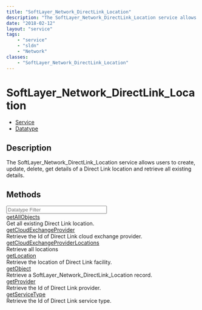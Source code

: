 ```yaml
---
title: "SoftLayer_Network_DirectLink_Location"
description: "The SoftLayer_Network_DirectLink_Location service allows users to create, update, delete, get details of a Direct Link l... "
date: "2018-02-12"
layout: "service"
tags:
    - "service"
    - "sldn"
    - "Network"
classes:
    - "SoftLayer_Network_DirectLink_Location"
---
```

# SoftLayer_Network_DirectLink_Location
<div id='service-datatype'>
    <ul id='sldn-reference-tabs'>
    <li id='service'> <a href='/reference/services/SoftLayer_Network_DirectLink_Location' >Service</a></li>    <li id='datatype'> <a href='/reference/datatypes/SoftLayer_Network_DirectLink_Location' >Datatype</a></li>
    </ul>
</div>

## Description
The SoftLayer_Network_DirectLink_Location service allows users to create, update, delete, get details of a Direct Link location and retrieve all existing details. 



        
<div id="properties" class="content">
    <h2>Methods</h2>
    <div class="view-filters">
        <div class="clearfix">
            <div class="search-input-box">
                <input placeholder="Datatype Filter" onkeyup="titleSearch(inputId='edit-combine', divId='method-div', elementClass='method-row')" 
                    type="text" id="edit-combine" value="" size="30" maxlength="128" class="form-text">
            </div>
        </div>
    </div>
    <div id="method-div">
            <div class="method-row">
                        <span class='view-field-title'><a href='/reference/services/SoftLayer_Network_DirectLink_Location/getAllObjects'> getAllObjects</a> </span>
            <div class='views-field-body'>Get all existing Direct Link location. </div>
        </div>
            <div class="method-row">
                        <span class='view-field-title'><a href='/reference/services/SoftLayer_Network_DirectLink_Location/getCloudExchangeProvider'> getCloudExchangeProvider</a> </span>
            <div class='views-field-body'>Retrieve the Id of Direct Link cloud exchange provider.</div>
        </div>
            <div class="method-row">
                        <span class='view-field-title'><a href='/reference/services/SoftLayer_Network_DirectLink_Location/getCloudExchangeProviderLocations'> getCloudExchangeProviderLocations</a> </span>
            <div class='views-field-body'>Retrieve all locations</div>
        </div>
            <div class="method-row">
                        <span class='view-field-title'><a href='/reference/services/SoftLayer_Network_DirectLink_Location/getLocation'> getLocation</a> </span>
            <div class='views-field-body'>Retrieve the location of Direct Link facility.</div>
        </div>
            <div class="method-row">
                        <span class='view-field-title'><a href='/reference/services/SoftLayer_Network_DirectLink_Location/getObject'> getObject</a> </span>
            <div class='views-field-body'>Retrieve a SoftLayer_Network_DirectLink_Location record.</div>
        </div>
            <div class="method-row">
                        <span class='view-field-title'><a href='/reference/services/SoftLayer_Network_DirectLink_Location/getProvider'> getProvider</a> </span>
            <div class='views-field-body'>Retrieve the Id of Direct Link provider.</div>
        </div>
            <div class="method-row">
                        <span class='view-field-title'><a href='/reference/services/SoftLayer_Network_DirectLink_Location/getServiceType'> getServiceType</a> </span>
            <div class='views-field-body'>Retrieve the Id of Direct Link service type.</div>
        </div>
        </div>
</div>

